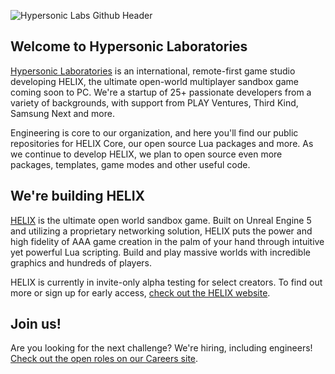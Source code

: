 ![Hypersonic Labs Github Header](https://uploads-ssl.webflow.com/6605968cbc45f17349e43d93/661ffd799a4a03a422e076b1_github-org-header-gif-ezgif.com-gif-to-webp-converter.webp)

## Welcome to Hypersonic Laboratories

[Hypersonic Laboratories](https://www.hypersoniclaboratories.com/) is an international, remote-first game studio developing HELIX, the ultimate open-world multiplayer sandbox game coming soon to PC. We're a startup of 25+ passionate developers from a variety of backgrounds, with support from PLAY Ventures, Third Kind, Samsung Next and more.

Engineering is core to our organization, and here you'll find our public repositories for HELIX Core, our open source Lua packages and more. As we continue to develop HELIX, we plan to open source even more packages, templates, game modes and other useful code.

## We're building HELIX

[HELIX](https://helixgame.com/) is the ultimate open world sandbox game. Built on Unreal Engine 5 and utilizing a proprietary networking solution, HELIX puts the power and high fidelity of AAA game creation in the palm of your hand through intuitive yet powerful Lua scripting. Build and play massive worlds with incredible graphics and hundreds of players.

HELIX is currently in invite-only alpha testing for select creators. To find out more or sign up for early access, [check out the HELIX website](https://helixgame.com/).

## Join us!

Are you looking for the next challenge? We're hiring, including engineers! [Check out the open roles on our Careers site](https://www.hypersoniclaboratories.com/careers).
